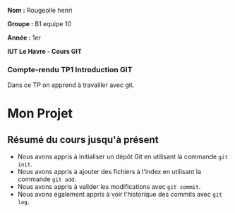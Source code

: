 **Nom :** Rougeolle henri

**Groupe :** B1 equipe 10

**Année :** 1er

**IUT Le Havre - Cours GIT**

### Compte-rendu TP1 Introduction GIT

Dans ce TP on apprend à travailler avec git.

# Mon Projet

## Résumé du cours jusqu'à présent

- Nous avons appris à initialiser un dépôt Git en utilisant la commande `git init`.
- Nous avons appris à ajouter des fichiers à l'index en utilisant la commande `git add`.
- Nous avons appris à valider les modifications avec `git commit`.
- Nous avons également appris à voir l'historique des commits avec `git log`.